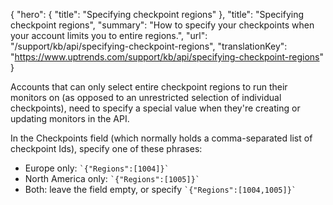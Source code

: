 {
  "hero": {
    "title": "Specifying checkpoint regions"
  },
  "title": "Specifying checkpoint regions",
  "summary": "How to specify your checkpoints when your account limits you to entire regions.",
  "url": "/support/kb/api/specifying-checkpoint-regions",
  "translationKey": "https://www.uptrends.com/support/kb/api/specifying-checkpoint-regions"
}

Accounts that can only select entire checkpoint regions to run their monitors on (as opposed to an unrestricted selection of individual checkpoints), need to specify a special value when they're creating or updating monitors in the API.

In the Checkpoints field (which normally holds a comma-separated list of checkpoint Ids), specify one of these phrases:

-   Europe only: `` `{"Regions":[1004]}` ``
-   North America only: `` `{"Regions":[1005]}` ``
-   Both: leave the field empty, or specify `` `{"Regions":[1004,1005]}` ``
